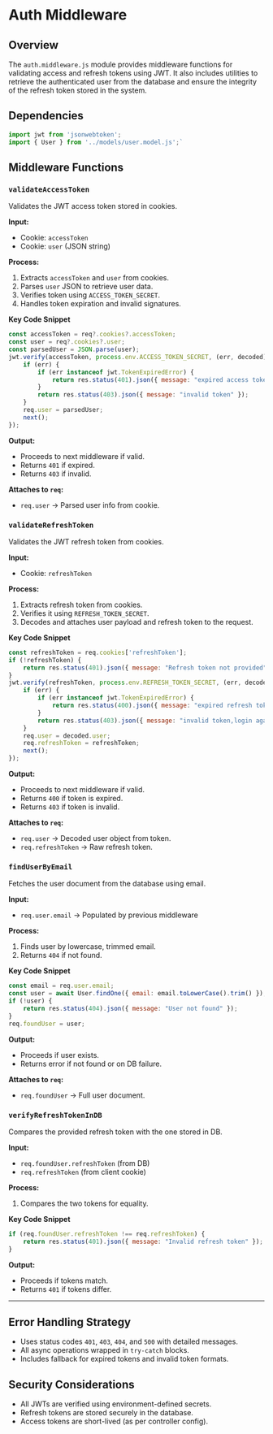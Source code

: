 # Auth Middleware

## Overview

The `auth.middleware.js` module provides middleware functions for validating access and refresh tokens using JWT. It also includes utilities to retrieve the authenticated user from the database and ensure the integrity of the refresh token stored in the system.

## Dependencies

```javascript
import jwt from 'jsonwebtoken';
import { User } from '../models/user.model.js';`
```

## Middleware Functions

### `validateAccessToken`
Validates the JWT access token stored in cookies.

**Input:**
-   Cookie: `accessToken`
-   Cookie: `user` (JSON string)

**Process:**
1.  Extracts `accessToken` and `user` from cookies.
2.  Parses `user` JSON to retrieve user data.
3.  Verifies token using `ACCESS_TOKEN_SECRET`.
4.  Handles token expiration and invalid signatures.

**Key Code Snippet**
```javascript
const accessToken = req?.cookies?.accessToken;
const user = req?.cookies?.user;
const parsedUser = JSON.parse(user);
jwt.verify(accessToken, process.env.ACCESS_TOKEN_SECRET, (err, decoded) => {
    if (err) {
        if (err instanceof jwt.TokenExpiredError) {
            return res.status(401).json({ message: "expired access token,please refresh" });
        }
        return res.status(403).json({ message: "invalid token" });
    }
    req.user = parsedUser;
    next();
});
```

**Output:**
-   Proceeds to next middleware if valid.
-   Returns `401` if expired.
-   Returns `403` if invalid.

**Attaches to `req`:**
-   `req.user` → Parsed user info from cookie.

### `validateRefreshToken`
Validates the JWT refresh token from cookies.

**Input:**
-   Cookie: `refreshToken`

**Process:**
1.  Extracts refresh token from cookies.
2.  Verifies it using `REFRESH_TOKEN_SECRET`.
3.  Decodes and attaches user payload and refresh token to the request.

**Key Code Snippet**
```javascript
const refreshToken = req.cookies['refreshToken'];
if (!refreshToken) {
    return res.status(401).json({ message: "Refresh token not provided" });
}
jwt.verify(refreshToken, process.env.REFRESH_TOKEN_SECRET, (err, decoded) => {
    if (err) {
        if (err instanceof jwt.TokenExpiredError) {
            return res.status(400).json({ message: "expired refresh token,please login again" });
        }
        return res.status(403).json({ message: "invalid token,login again" });
    }
    req.user = decoded.user;
    req.refreshToken = refreshToken;
    next();
});
```

**Output:**
-   Proceeds to next middleware if valid.
-   Returns `400` if token is expired.
-   Returns `403` if token is invalid.

**Attaches to `req`:**
-   `req.user` → Decoded user object from token.
-   `req.refreshToken` → Raw refresh token.

### `findUserByEmail`
Fetches the user document from the database using email.

**Input:**
-   `req.user.email` → Populated by previous middleware

**Process:**
1.  Finds user by lowercase, trimmed email.
2.  Returns `404` if not found.

**Key Code Snippet**
```javascript
const email = req.user.email;
const user = await User.findOne({ email: email.toLowerCase().trim() });
if (!user) {
    return res.status(404).json({ message: "User not found" });
}
req.foundUser = user;
```

**Output:**
-   Proceeds if user exists.
-   Returns error if not found or on DB failure.

**Attaches to `req`:**
-   `req.foundUser` → Full user document.

### `verifyRefreshTokenInDB`
Compares the provided refresh token with the one stored in DB.

**Input:**
-   `req.foundUser.refreshToken` (from DB)
-   `req.refreshToken` (from client cookie)

**Process:**
1.  Compares the two tokens for equality.

**Key Code Snippet**
```javascript
if (req.foundUser.refreshToken !== req.refreshToken) {
    return res.status(401).json({ message: "Invalid refresh token" });
}
```

**Output:**
-   Proceeds if tokens match.
-   Returns `401` if tokens differ.

* * * * *

## Error Handling Strategy
-   Uses status codes `401`, `403`, `404`, and `500` with detailed messages.
-   All async operations wrapped in `try-catch` blocks.
-   Includes fallback for expired tokens and invalid token formats.

## Security Considerations
-   All JWTs are verified using environment-defined secrets.
-   Refresh tokens are stored securely in the database.
-   Access tokens are short-lived (as per controller config).